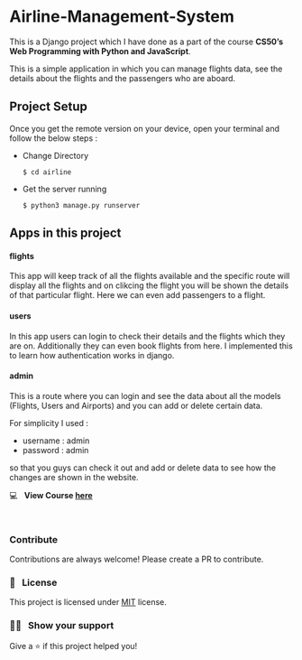 # Airline-Management-System

This is a Django project which I have done as a part of the course **CS50’s Web Programming with Python and JavaScript**.

This is a simple application in which you can manage flights data, see the details about the flights and the passengers who are aboard.

## Project Setup

Once you get the remote version on your device, open your terminal and follow the below steps :

- Change Directory 

  ```change directory
  $ cd airline
  ```

- Get the server running

  ```runserver
  $ python3 manage.py runserver
  ```

## Apps in this project

#### flights
This app will keep track of all the flights available and the specific route will display all the flights and on clikcing the flight you will be shown the details of that particular flight. Here we can even add passengers to a flight.

#### users
In this app users can login to check their details and the flights which they are on. Additionally they can even book flights from here. I implemented this to learn how authentication works in django.

#### admin 
This is a route where you can login and see the data about all the models (Flights, Users and Airports) and you can add or delete certain data. 

For simplicity I used :

- username : admin
- password : admin

so that you guys can check it out and add or delete data to see how the changes are shown in the website.

:computer: &nbsp; **View Course [here](https://www.edx.org/course/cs50s-web-programming-with-python-and-javascript)**

&nbsp;

### Contribute

Contributions are always welcome! Please create a PR to contribute.

### :pencil: &nbsp; License

This project is licensed under [MIT](https://opensource.org/licenses/MIT) license.

### :man_astronaut: &nbsp; Show your support

Give a ⭐️ if this project helped you!

